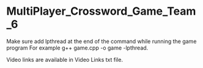 # MultiPlayer_Crossword_Game_Team_6
Make sure add lpthread at the end of the command while running the game program
For example g++ game.cpp -o game -lpthread.

Video links are available in Video Links txt file.
